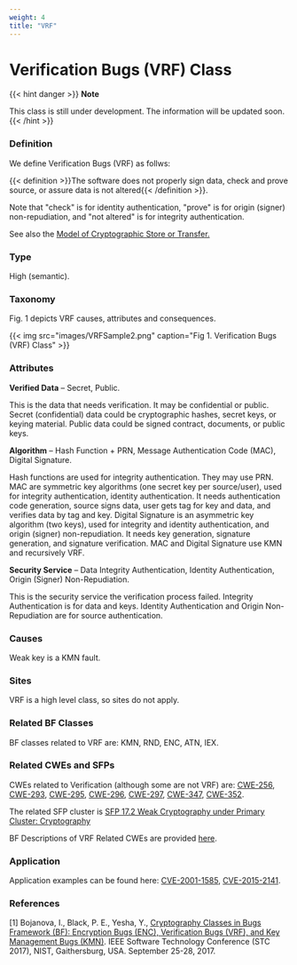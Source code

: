 ```yaml
---
weight: 4
title: "VRF"
---
```

# Verification Bugs (VRF) Class

{{< hint danger >}}
**Note**

This class is still under development. The information will be updated soon.
{{< /hint >}}

### Definition

We define Verification Bugs (VRF) as follws:

{{< definition >}}The software does not properly sign data, check and prove source, or assure data is not altered{{< /definition >}}.

Note that "check" is for identity authentication, "prove" is for origin (signer) non-repudiation, and "not altered" is for integrity authentication.

See also the [Model of Cryptographic Store or Transfer.](/Classes/_CRY/Model.md)

### Type

High (semantic).

### Taxonomy

Fig. 1 depicts VRF causes, attributes and consequences.

{{< img src="images/VRFSample2.png" caption="Fig 1. Verification Bugs (VRF) Class" >}}

### Attributes

**Verified Data** – Secret, Public.

This is the data that needs verification. It may be confidential or public. Secret (confidential) data could be cryptographic hashes, secret keys, or keying material. Public data could be signed contract, documents, or public keys.

**Algorithm** – Hash Function + PRN, Message Authentication Code (MAC), Digital Signature.

Hash functions are used for integrity authentication. They may use PRN. MAC are symmetric key algorithms (one secret key per source/user), used for integrity authentication, identity authentication. It needs authentication code generation, source signs data, user gets tag for key and data, and verifies data by tag and key. Digital Signature is an asymmetric key algorithm (two keys), used for integrity and identity authentication, and origin (signer) non-repudiation. It needs key generation, signature generation, and signature verification. MAC and Digital Signature use KMN and recursively VRF.

**Security Service** – Data Integrity Authentication, Identity Authentication, Origin (Signer) Non-Repudiation.

This is the security service the verification process failed. Integrity Authentication is for data and keys. Identity Authentication and Origin Non-Repudiation are for source authentication.

### Causes

Weak key is a KMN fault.

### Sites

VRF is a high level class, so sites do not apply.

### Related BF Classes

BF classes related to VRF are: KMN, RND, ENC, ATN, IEX.

### Related CWEs and SFPs

CWEs related to Verification (although some are not VRF) are: [CWE-256](https://cwe.mitre.org/data/definitions/256.html), [CWE-293](https://cwe.mitre.org/data/definitions/293.html), [CWE-295](https://cwe.mitre.org/data/definitions/295.html), [CWE-296](https://cwe.mitre.org/data/definitions/296.html), [CWE-297](https://cwe.mitre.org/data/definitions/297.html), [CWE-347](https://cwe.mitre.org/data/definitions/347.html), [CWE-352](https://cwe.mitre.org/data/definitions/352.html).

The related SFP cluster is [SFP 17.2 Weak Cryptography under Primary Cluster: Cryptography](https://apps.dtic.mil/docs/citations/ADB381215)

BF Descriptions of VRF Related CWEs are provided [here](https://docs.google.com/document/d/1CPFI-_nsJKh1_sHcMrLT6CXBbKzGJ9faF1PLHKNt3yA/edit).

### Application

Application examples can be found here: [CVE-2001-1585](/Examples/CVE-2001-1585), [CVE-2015-2141](/Examples/CVE-2015-2141.md). 

### References

\[1\] Bojanova, I., Black, P. E., Yesha, Y., [Cryptography Classes in Bugs Framework (BF): Encryption Bugs (ENC), Verification Bugs (VRF), and Key Management Bugs (KMN)](http://ieeexplore.ieee.org/stamp/stamp.jsp?tp=&arnumber=8234453). IEEE Software Technology Conference (STC 2017), NIST, Gaithersburg, USA. September 25-28, 2017.